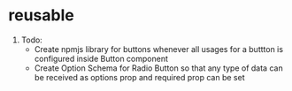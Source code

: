 # reusable

1. Todo:
   - Create npmjs library for buttons whenever all usages for a buttton is configured inside Button component
   - Create Option Schema for Radio Button so that any type of data can be received as options prop and required prop can be set
